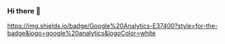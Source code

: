 ### Hi there 👋

https://img.shields.io/badge/Google%20Analytics-E37400?style=for-the-badge&logo=google%20analytics&logoColor=white
